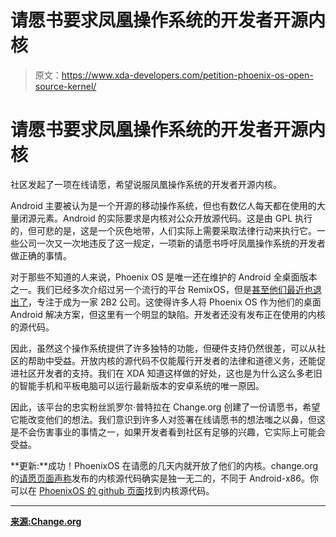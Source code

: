 # 请愿书要求凤凰操作系统的开发者开源内核

> 原文：<https://www.xda-developers.com/petition-phoenix-os-open-source-kernel/>

# 请愿书要求凤凰操作系统的开发者开源内核

社区发起了一项在线请愿，希望说服凤凰操作系统的开发者开源内核。

Android 主要被认为是一个开源的移动操作系统，但也有数亿人每天都在使用的大量闭源元素。Android 的实际要求是内核对公众开放源代码。这是由 GPL 执行的，但可悲的是，这是一个灰色地带，人们实际上需要采取法律行动来执行它。一些公司一次又一次地违反了这一规定，一项新的请愿书呼吁凤凰操作系统的开发者做正确的事情。

对于那些不知道的人来说，Phoenix OS 是唯一还在维护的 Android 全桌面版本之一。我们已经多次介绍过另一个流行的平台 RemixOS，但是[甚至他们最近也退出了](https://www.xda-developers.com/jide-pulling-the-plug-on-remix-os-as-it-focuses-on-enterprise-markets/)，专注于成为一家 2B2 公司。这使得许多人将 Phoenix OS 作为他们的桌面 Android 解决方案，但这里有一个明显的缺陷。开发者还没有发布正在使用的内核的源代码。

因此，虽然这个操作系统提供了许多独特的功能，但硬件支持仍然很差，可以从社区的帮助中受益。开放内核的源代码不仅能履行开发者的法律和道德义务，还能促进社区开发者的支持。我们在 XDA 知道这样做的好处，这也是为什么这么多老旧的智能手机和平板电脑可以运行最新版本的安卓系统的唯一原因。

因此，该平台的忠实粉丝凯罗尔·普特拉在 Change.org 创建了一份请愿书，希望它能改变他们的想法。我们意识到许多人对签署在线请愿书的想法嗤之以鼻，但这是不会伤害事业的事情之一，如果开发者看到社区有足够的兴趣，它实际上可能会受益。

**更新:**成功！PhoenixOS 在请愿的几天内就开放了他们的内核。change.org 的[请愿页面声称](https://www.change.org/p/phoenix-os-a-free-great-android-nougat-for-pcs-with-desktop-windows-like-ui-but-with-poor-hardware-support-we-can-improve-it-together-but-we-need-the-kernel-source-code-let-s-convince-the-os-maker-to-open-it-phoenix-os-android-linux-desktopui/u/21239650)发布的内核源代码确实是独一无二的，不同于 Android-x86。你可以在 [PhoenixOS 的 github 页面](https://github.com/PhoenixOS/kernel)找到内核源代码。

* * *

[**来源:Change.org**](https://www.change.org/p/phoenix-os-a-free-great-android-nougat-for-pcs-with-desktop-windows-like-ui-but-with-poor-hardware-support-we-can-improve-it-together-but-we-need-the-kernel-source-code-let-s-convince-the-os-maker-to-open-it-phoenix-os-android-linux-desktopui)
